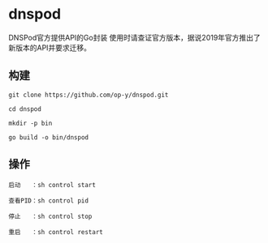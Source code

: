 # dnspod
DNSPod官方提供API的Go封装
使用时请查证官方版本，据说2019年官方推出了新版本的API并要求迁移。

## 构建

```
git clone https://github.com/op-y/dnspod.git

cd dnspod

mkdir -p bin

go build -o bin/dnspod

```

## 操作

```
启动   ：sh control start

查看PID：sh control pid

停止   ：sh control stop

重启   ：sh control restart
```
